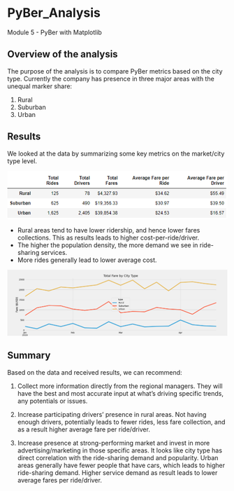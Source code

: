 # PyBer_Analysis
Module 5 - PyBer with Matplotlib

## Overview of the analysis

The purpose of the analysis is to compare PyBer metrics based on the city type. Currently the company has presence in three major areas with the unequal marker share:
1. Rural
2. Suburban
3. Urban



## Results

We looked at the data by summarizing some key metrics on the market/city type level. 

![](https://github.com/jojobear2020/PyBer_Analysis/blob/master/Analysis/pyber_summary_df.PNG)
 
* Rural areas tend to have lower ridership, and hence lower fares collections. This as results leads to higher cost-per-ride/driver.
* The higher the population density, the more demand we see in ride-sharing services.
* More rides generally lead to lower average cost.

 ![](https://github.com/jojobear2020/PyBer_Analysis/blob/master/Analysis/pyber_fare_summary.png)



## Summary

Based on the data and received results, we can recommend:

1.	Collect more information directly from the regional managers. They will have the best and most accurate input at what’s driving specific trends, any potentials or issues.

2.	Increase participating drivers’ presence in rural areas. Not having enough drivers, potentially leads to fewer rides, less fare collection, and as a result higher average fare per ride/driver.

3.	Increase presence at strong-performing market and invest in more advertising/marketing in those specific areas. It looks like city type has direct correlation with the ride-sharing demand and popularity. Urban areas generally have fewer people that have cars, which leads to higher ride-sharing demand. Higher service demand as result leads to lower average fares per ride/driver. 
   

